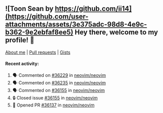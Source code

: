 ## ![Toon Sean by https://github.com/ii14](https://github.com/user-attachments/assets/3e375adc-98d8-4e9c-b362-9e2ebfaf8ee5) Hey there, welcome to my profile! 👋

[About me](https://seandewar.github.io/)
 | [Pull requests](https://github.com/search?p=1&q=author%3Aseandewar+is%3Apr)
 | [Gists](https://gist.github.com/seandewar)

#### Recent activity:

<!--START_SECTION:activity-->
1. 🗣 Commented on [#36229](https://github.com/neovim/neovim/pull/36229#issuecomment-3418876806) in [neovim/neovim](https://github.com/neovim/neovim)
2. 🗣 Commented on [#36235](https://github.com/neovim/neovim/issues/36235#issuecomment-3418198779) in [neovim/neovim](https://github.com/neovim/neovim)
3. 🗣 Commented on [#36155](https://github.com/neovim/neovim/issues/36155#issuecomment-3395453260) in [neovim/neovim](https://github.com/neovim/neovim)
4. 🔒 Closed issue [#36155](https://github.com/neovim/neovim/issues/36155) in [neovim/neovim](https://github.com/neovim/neovim)
5. 💪 Opened PR [#36137](undefined) in [neovim/neovim](https://github.com/neovim/neovim)
<!--END_SECTION:activity-->
